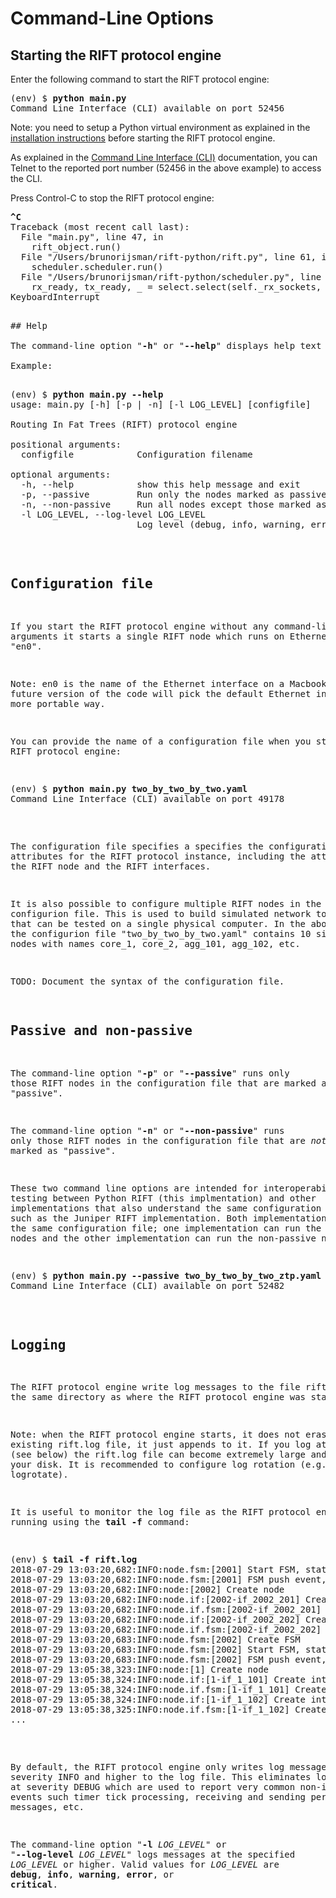# Command-Line Options

## Starting the RIFT protocol engine

Enter the following command to start the RIFT protocol engine:

<pre>
(env) $ <b>python main.py</b>
Command Line Interface (CLI) available on port 52456
</pre>

Note: you need to setup a Python virtual environment as explained in the 
[installation instructions](installation.md) before starting the RIFT protocol engine.


As explained in the [Command Line Interface (CLI)](command-line-interface.md) documentation,
you can Telnet to the reported port number (52456 in the above example) to access the CLI.

Press Control-C to stop the RIFT protocol engine:

<pre>
<b>^C</b>
Traceback (most recent call last):
  File "main.py", line 47, in <module>
    rift_object.run()
  File "/Users/brunorijsman/rift-python/rift.py", line 61, in run
    scheduler.scheduler.run()
  File "/Users/brunorijsman/rift-python/scheduler.py", line 32, in run
    rx_ready, tx_ready, _ = select.select(self._rx_sockets, self._tx_sockets, [], timeout)
KeyboardInterrupt
<pre>

## Help

The command-line option "<b>-h</b>" or "<b>--help</b>" displays help text about the available command-line options:

Example:

<pre>
(env) $ <b>python main.py --help</b>
usage: main.py [-h] [-p | -n] [-l LOG_LEVEL] [configfile]

Routing In Fat Trees (RIFT) protocol engine

positional arguments:
  configfile            Configuration filename

optional arguments:
  -h, --help            show this help message and exit
  -p, --passive         Run only the nodes marked as passive
  -n, --non-passive     Run all nodes except those marked as passive
  -l LOG_LEVEL, --log-level LOG_LEVEL
                        Log level (debug, info, warning, error, critical)
</pre>

## Configuration file

If you start the RIFT protocol engine without any command-line arguments it starts a single RIFT
node which runs on Ethernet interface "en0".

Note: en0 is the name of the Ethernet interface on a Macbook. A future version of the code will pick the default 
Ethernet interface in a more portable way.

You can provide the name of a configuration file when you start the RIFT protocol engine:

<pre>
(env) $ <b>python main.py two_by_two_by_two.yaml</b>
Command Line Interface (CLI) available on port 49178
</pre>

The configuration file specifies a specifies the configuration attributes for the RIFT protocol instance, including 
the attribute of the RIFT node and the RIFT interfaces.

It is also possible to configure multiple RIFT nodes in the configurion file. This is used to build simulated
network topologies that can be tested on a single physical computer. In the above example, the configurion
file "two_by_two_by_two.yaml" contains 10 simulated nodes with names core_1, core_2, agg_101, agg_102, etc.

TODO: Document the syntax of the configuration file.

## Passive and non-passive

The command-line option "<b>-p</b>" or "<b>--passive</b>" runs only those RIFT nodes in the configuration file that
are marked as "passive".

The command-line option "<b>-n</b>" or "<b>--non-passive</b>" runs only those RIFT nodes in the configuration file that
are *not* marked as "passive".

These two command line options are intended for interoperability testing between Python RIFT (this implmentation) and
other implementations that also understand the same configuration file format, such as the Juniper RIFT implementation.
Both implementation can read the same configuration file; one implementation can run the passive nodes and the other
implementation can run the non-passive nodes.

<pre>
(env) $ <b>python main.py --passive two_by_two_by_two_ztp.yaml</b>
Command Line Interface (CLI) available on port 52482
</pre>

## Logging

The RIFT protocol engine write log messages to the file rift.log in the same directory as where the RIFT protocol 
engine was started.

Note: when the RIFT protocol engine starts, it does not erase the existing rift.log file, it just appends to it.
If you log at level DEBUG (see below) the rift.log file can become extremely large and fill up your disk. It is 
recommended to configure log rotation (e.g. using Linux logrotate).

It is useful to monitor the log file as the RIFT protocol engine is running using the <b>tail -f</b> command:

<pre>
(env) $ <b>tail -f rift.log</b>
2018-07-29 13:03:20,682:INFO:node.fsm:[2001] Start FSM, state=COMPUTE_BEST_OFFER
2018-07-29 13:03:20,682:INFO:node.fsm:[2001] FSM push event, event=COMPUTATION_DONE
2018-07-29 13:03:20,682:INFO:node:[2002] Create node
2018-07-29 13:03:20,682:INFO:node.if:[2002-if_2002_201] Create interface
2018-07-29 13:03:20,682:INFO:node.if.fsm:[2002-if_2002_201] Create FSM
2018-07-29 13:03:20,682:INFO:node.if:[2002-if_2002_202] Create interface
2018-07-29 13:03:20,682:INFO:node.if.fsm:[2002-if_2002_202] Create FSM
2018-07-29 13:03:20,683:INFO:node.fsm:[2002] Create FSM
2018-07-29 13:03:20,683:INFO:node.fsm:[2002] Start FSM, state=COMPUTE_BEST_OFFER
2018-07-29 13:03:20,683:INFO:node.fsm:[2002] FSM push event, event=COMPUTATION_DONE
2018-07-29 13:05:38,323:INFO:node:[1] Create node
2018-07-29 13:05:38,324:INFO:node.if:[1-if_1_101] Create interface
2018-07-29 13:05:38,324:INFO:node.if.fsm:[1-if_1_101] Create FSM
2018-07-29 13:05:38,324:INFO:node.if:[1-if_1_102] Create interface
2018-07-29 13:05:38,325:INFO:node.if.fsm:[1-if_1_102] Create FSM
...
</pre>

By default, the RIFT protocol engine only writes log messages at severity INFO and higher to the log file.
This eliminates log messages at severity DEBUG which are used to report very common non-interesting events such
timer tick processing, receiving and sending periodic messages, etc.

The command-line option "<b>-l</b> <i>LOG_LEVEL</i>" or "<b>--log-level</b> <i>LOG_LEVEL</i>" logs messages at the 
specified <i>LOG_LEVEL</i> or higher. Valid values for <i>LOG_LEVEL</i> are <b>debug</b>, <b>info</b>,
<b>warning</b>, <b>error</b>, or <b>critical</b>.








